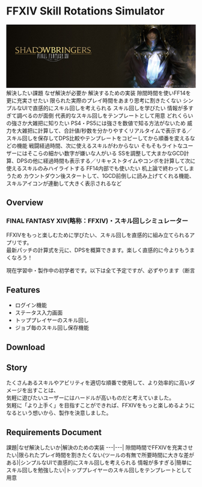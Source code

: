 # FFXIV Skill Rotations Simulator

![shadowbringers_6.jpeg](shadowbringers_6.jpeg)
解決したい課題	なぜ解決が必要か	解決するための実装
隙間時間を使いFF14を更に充実させたい	限られた実際のプレイ時間をあまり思考に割きたくない	シンプルなUIで直感的にスキル回しを考えられる
スキル回しを学びたい	情報が多すぎて調べるのが面倒	代表的なスキル回しをテンプレートとして用意
どれくらいの強さか大雑把に知りたい	PS4・PS5には強さを数値で知る方法がないため	威力を大雑把に計算して、合計値/秒数を分かりやすくリアルタイムで表示する／スキル回しを保存してDPS比較やテンプレートをコピーしてから順番を変えるなどの機能
戦闘経過時間、次に使えるスキルがわからない	そもそもライトなユーザーにはそこらの細かい数字が嫌いな人がいる	SSを調整して大まかなGCD計算、DPSの他に経過時間も表示する／リキャストタイムやコンボを計算して次に使えるスキルのみハイライトする
FF14内部でも使いたい	机上論で終わってしまうため	カウントダウン後スタートして、1GCD前倒しに読み上げてくれる機能、スキルアイコンが連動して大きく表示されるなど


## Overview
### FINAL FANTASY XIV(略称：FFXIV)・スキル回しシミュレーター
FFXIVをもっと楽しむために学びたい、スキル回しを直感的に組み立てられるアプリです。<br>最新パッチの計算式を元に、DPSを概算できます。楽しく直感的に今よりもうまくなろう！

現在学習中・製作中の初学者です。以下は全て予定ですが、必ずやります（断言
## Features
- ログイン機能
- ステータス入力画面
- トッププレイヤーのスキル回し
- ジョブ毎のスキル回し保存機能

## Download

## Story
たくさんあるスキルやアビリティを適切な順番で使用して、より効率的に高いダメージを出すことは、<br>気軽に遊びたいユーザーにはハードルが高いものだと考えていました。<br>気軽に「より上手く」を目指すことができれば、FFXIVをもっと楽しめるようになるという想いから、製作を決意しました。

## Requirements Document

課題|なぜ解決したいか|解決のための実装
---|---|
隙間時間でFFXIVを充実させたい|限られたプレイ時間を割きたくない(ツールの有無で所要時間に大きな差がある)|シンプルなUIで直感的にスキル回しを考えられる
情報が多すぎる|簡単にスキル回しを勉強したい|トッププレイヤーのスキル回しをテンプレートとして用意

